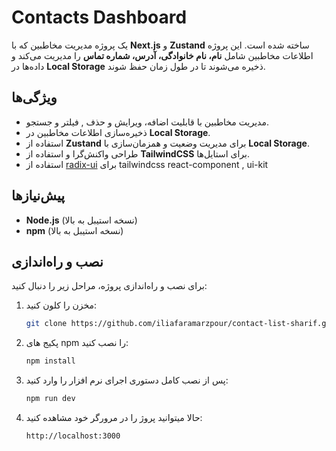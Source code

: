 # Contacts Dashboard

یک پروژه مدیریت مخاطبین که با **Next.js** و **Zustand** ساخته شده است. این پروژه اطلاعات مخاطبین شامل **نام، نام خانوادگی، آدرس، شماره تماس** را مدیریت می‌کند و داده‌ها در **Local Storage** ذخیره می‌شوند تا در طول زمان حفظ شوند.

## ویژگی‌ها
- مدیریت مخاطبین با قابلیت اضافه، ویرایش و حذف , فیلتر و جستجو.
- ذخیره‌سازی اطلاعات مخاطبین در **Local Storage**.
- استفاده از **Zustand** برای مدیریت وضعیت و همزمان‌سازی با **Local Storage**.
- طراحی واکنش‌گرا و استفاده از **TailwindCSS** برای استایل‌ها.
- استفاده از [radix-ui](https://www.radix-ui.com/) برای tailwindcss react-component , ui-kit


## پیش‌نیازها
- **Node.js** (نسخه استیبل به بالا)
- **npm** (نسخه استیبل به بالا)

## نصب و راه‌اندازی

برای نصب و راه‌اندازی پروژه، مراحل زیر را دنبال کنید:

1. مخزن را کلون کنید:
   ```bash
   git clone https://github.com/iliafaramarzpour/contact-list-sharif.git


2. پکیج های npm را نصب کنید:
    ```bash
    npm install
3. پس از نصب کامل دستوری اجرای نرم افزار را وارد کنید:
    ```bash
    npm run dev
    

 4. حالا میتوانید پروژ را در مرورگر خود مشاهده کنید:
    ```bash
    http://localhost:3000
